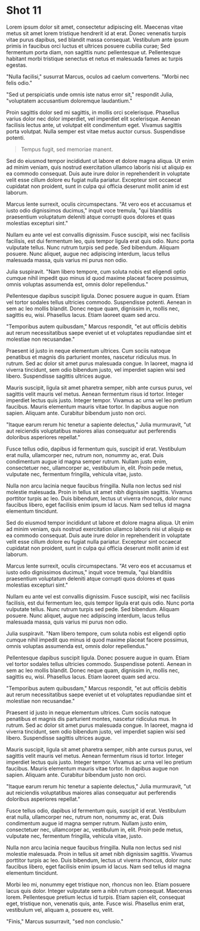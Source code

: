 # Shot 11

Lorem ipsum dolor sit amet, consectetur adipiscing elit. Maecenas vitae metus sit amet lorem tristique hendrerit id at erat. Donec venenatis turpis vitae purus dapibus, sed blandit massa consequat. Vestibulum ante ipsum primis in faucibus orci luctus et ultrices posuere cubilia curae; Sed fermentum porta diam, non sagittis nunc pellentesque ut. Pellentesque habitant morbi tristique senectus et netus et malesuada fames ac turpis egestas.

"Nulla facilisi," susurrat Marcus, oculos ad caelum convertens. "Morbi nec felis odio."

"Sed ut perspiciatis unde omnis iste natus error sit," respondit Julia, "voluptatem accusantium doloremque laudantium."

Proin sagittis dolor sed mi sagittis, in mollis orci scelerisque. Phasellus varius dolor nec dolor imperdiet, vel imperdiet elit scelerisque. Aenean facilisis lectus ante, ut volutpat elit condimentum eget. Vivamus sagittis porta volutpat. Nulla semper est vitae metus auctor cursus. Suspendisse potenti.

> Tempus fugit, sed memoriae manent.

Sed do eiusmod tempor incididunt ut labore et dolore magna aliqua. Ut enim ad minim veniam, quis nostrud exercitation ullamco laboris nisi ut aliquip ex ea commodo consequat. Duis aute irure dolor in reprehenderit in voluptate velit esse cillum dolore eu fugiat nulla pariatur. Excepteur sint occaecat cupidatat non proident, sunt in culpa qui officia deserunt mollit anim id est laborum.

Marcus lente surrexit, oculis circumspectans. "At vero eos et accusamus et iusto odio dignissimos ducimus," inquit voce tremula, "qui blanditiis praesentium voluptatum deleniti atque corrupti quos dolores et quas molestias excepturi sint."

Nullam eu ante vel est convallis dignissim. Fusce suscipit, wisi nec facilisis facilisis, est dui fermentum leo, quis tempor ligula erat quis odio. Nunc porta vulputate tellus. Nunc rutrum turpis sed pede. Sed bibendum. Aliquam posuere. Nunc aliquet, augue nec adipiscing interdum, lacus tellus malesuada massa, quis varius mi purus non odio.

Julia suspiravit. "Nam libero tempore, cum soluta nobis est eligendi optio cumque nihil impedit quo minus id quod maxime placeat facere possimus, omnis voluptas assumenda est, omnis dolor repellendus."

Pellentesque dapibus suscipit ligula. Donec posuere augue in quam. Etiam vel tortor sodales tellus ultricies commodo. Suspendisse potenti. Aenean in sem ac leo mollis blandit. Donec neque quam, dignissim in, mollis nec, sagittis eu, wisi. Phasellus lacus. Etiam laoreet quam sed arcu.

"Temporibus autem quibusdam," Marcus respondit, "et aut officiis debitis aut rerum necessitatibus saepe eveniet ut et voluptates repudiandae sint et molestiae non recusandae."

Praesent id justo in neque elementum ultrices. Cum sociis natoque penatibus et magnis dis parturient montes, nascetur ridiculus mus. In rutrum. Sed ac dolor sit amet purus malesuada congue. In laoreet, magna id viverra tincidunt, sem odio bibendum justo, vel imperdiet sapien wisi sed libero. Suspendisse sagittis ultrices augue.

Mauris suscipit, ligula sit amet pharetra semper, nibh ante cursus purus, vel sagittis velit mauris vel metus. Aenean fermentum risus id tortor. Integer imperdiet lectus quis justo. Integer tempor. Vivamus ac urna vel leo pretium faucibus. Mauris elementum mauris vitae tortor. In dapibus augue non sapien. Aliquam ante. Curabitur bibendum justo non orci.

"Itaque earum rerum hic tenetur a sapiente delectus," Julia murmuravit, "ut aut reiciendis voluptatibus maiores alias consequatur aut perferendis doloribus asperiores repellat."

Fusce tellus odio, dapibus id fermentum quis, suscipit id erat. Vestibulum erat nulla, ullamcorper nec, rutrum non, nonummy ac, erat. Duis condimentum augue id magna semper rutrum. Nullam justo enim, consectetuer nec, ullamcorper ac, vestibulum in, elit. Proin pede metus, vulputate nec, fermentum fringilla, vehicula vitae, justo.

Nulla non arcu lacinia neque faucibus fringilla. Nulla non lectus sed nisl molestie malesuada. Proin in tellus sit amet nibh dignissim sagittis. Vivamus porttitor turpis ac leo. Duis bibendum, lectus ut viverra rhoncus, dolor nunc faucibus libero, eget facilisis enim ipsum id lacus. Nam sed tellus id magna elementum tincidunt.

Sed do eiusmod tempor incididunt ut labore et dolore magna aliqua. Ut enim ad minim veniam, quis nostrud exercitation ullamco laboris nisi ut aliquip ex ea commodo consequat. Duis aute irure dolor in reprehenderit in voluptate velit esse cillum dolore eu fugiat nulla pariatur. Excepteur sint occaecat cupidatat non proident, sunt in culpa qui officia deserunt mollit anim id est laborum.

Marcus lente surrexit, oculis circumspectans. "At vero eos et accusamus et iusto odio dignissimos ducimus," inquit voce tremula, "qui blanditiis praesentium voluptatum deleniti atque corrupti quos dolores et quas molestias excepturi sint."

Nullam eu ante vel est convallis dignissim. Fusce suscipit, wisi nec facilisis facilisis, est dui fermentum leo, quis tempor ligula erat quis odio. Nunc porta vulputate tellus. Nunc rutrum turpis sed pede. Sed bibendum. Aliquam posuere. Nunc aliquet, augue nec adipiscing interdum, lacus tellus malesuada massa, quis varius mi purus non odio.

Julia suspiravit. "Nam libero tempore, cum soluta nobis est eligendi optio cumque nihil impedit quo minus id quod maxime placeat facere possimus, omnis voluptas assumenda est, omnis dolor repellendus."

Pellentesque dapibus suscipit ligula. Donec posuere augue in quam. Etiam vel tortor sodales tellus ultricies commodo. Suspendisse potenti. Aenean in sem ac leo mollis blandit. Donec neque quam, dignissim in, mollis nec, sagittis eu, wisi. Phasellus lacus. Etiam laoreet quam sed arcu.

"Temporibus autem quibusdam," Marcus respondit, "et aut officiis debitis aut rerum necessitatibus saepe eveniet ut et voluptates repudiandae sint et molestiae non recusandae."

Praesent id justo in neque elementum ultrices. Cum sociis natoque penatibus et magnis dis parturient montes, nascetur ridiculus mus. In rutrum. Sed ac dolor sit amet purus malesuada congue. In laoreet, magna id viverra tincidunt, sem odio bibendum justo, vel imperdiet sapien wisi sed libero. Suspendisse sagittis ultrices augue.

Mauris suscipit, ligula sit amet pharetra semper, nibh ante cursus purus, vel sagittis velit mauris vel metus. Aenean fermentum risus id tortor. Integer imperdiet lectus quis justo. Integer tempor. Vivamus ac urna vel leo pretium faucibus. Mauris elementum mauris vitae tortor. In dapibus augue non sapien. Aliquam ante. Curabitur bibendum justo non orci.

"Itaque earum rerum hic tenetur a sapiente delectus," Julia murmuravit, "ut aut reiciendis voluptatibus maiores alias consequatur aut perferendis doloribus asperiores repellat."

Fusce tellus odio, dapibus id fermentum quis, suscipit id erat. Vestibulum erat nulla, ullamcorper nec, rutrum non, nonummy ac, erat. Duis condimentum augue id magna semper rutrum. Nullam justo enim, consectetuer nec, ullamcorper ac, vestibulum in, elit. Proin pede metus, vulputate nec, fermentum fringilla, vehicula vitae, justo.

Nulla non arcu lacinia neque faucibus fringilla. Nulla non lectus sed nisl molestie malesuada. Proin in tellus sit amet nibh dignissim sagittis. Vivamus porttitor turpis ac leo. Duis bibendum, lectus ut viverra rhoncus, dolor nunc faucibus libero, eget facilisis enim ipsum id lacus. Nam sed tellus id magna elementum tincidunt.

Morbi leo mi, nonummy eget tristique non, rhoncus non leo. Etiam posuere lacus quis dolor. Integer vulputate sem a nibh rutrum consequat. Maecenas lorem. Pellentesque pretium lectus id turpis. Etiam sapien elit, consequat eget, tristique non, venenatis quis, ante. Fusce wisi. Phasellus enim erat, vestibulum vel, aliquam a, posuere eu, velit.

"Finis," Marcus susurravit, "sed non conclusio."